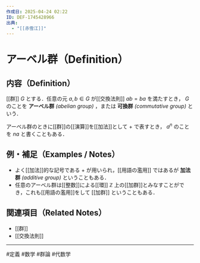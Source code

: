 ```yaml
---
作成日: 2025-04-24 02:22
ID: DEF-1745428966
出典:
  - "[[赤雪江]]"
---
```


# アーベル群（Definition）

## 内容（Definition）

[[群]] $G$ とする．任意の元 $a,b \in G$ が[[交換法則]] $ab = ba$ を満たすとき， $G$ のことを **アーベル群** *(abelian group)* ，または **可換群** *(commutative group)* という．

アーベル群のときに[[群]]の[[演算]]を[[加法]]として $+$ で表すとき， $a^{n}$ のことを $na$ と書くこともある．

## 例・補足（Examples / Notes）

- よく[[加法]]的な記号である $+$ が用いられ，[[用語の濫用]] ではあるが **加法群** *(additive group)* ということもある．
- 任意のアーベル群は[[整数]]による[[環]] $\mathbb{Z}$ 上の[[加群]]とみなすことができ，これも[[用語の濫用]]をして [[加群]] ということもある．

## 関連項目（Related Notes）

- [[群]]
- [[交換法則]]

---
#定義 #数学 #群論 #代数学 